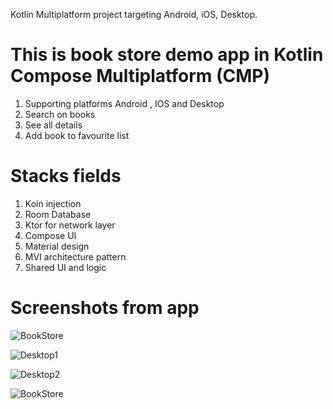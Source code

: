 Kotlin Multiplatform project targeting Android, iOS, Desktop.

# This is book store demo app in Kotlin Compose Multiplatform (CMP)
1. Supporting platforms Android , IOS  and Desktop
2. Search on books
3. See all details 
4. Add book to favourite list

# Stacks fields
1. Koin injection
2. Room Database
3. Ktor for network layer
4. Compose UI
5. Material design
6. MVI architecture pattern
7. Shared UI and logic

# Screenshots from app

![BookStore](https://github.com/user-attachments/assets/9a7d82ce-3f8b-4fed-9ad9-03f7137bb34e)

![Desktop1](https://github.com/user-attachments/assets/672138aa-bed7-4b31-ab4c-8625f8af833b)

![Desktop2](https://github.com/user-attachments/assets/d9ab2bb2-a3f1-4cac-acb9-9a1d458004f0)

![BookStore](https://github.com/user-attachments/assets/8dfa480d-0d8b-400a-977d-1fb89d54ff53)
